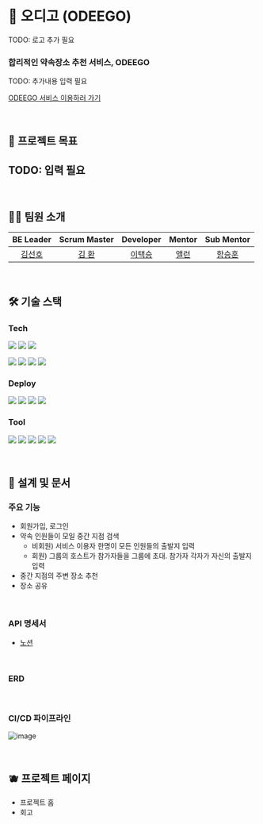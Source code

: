 # 🍣 오디고 (ODEEGO)
TODO: 로고 추가 필요
### 합리적인 약속장소 추천 서비스, ODEEGO
TODO: 추가내용 입력 필요
<br>

[ODEEGO 서비스 이용하러 가기](https://odeego.vercel.app)

<br>

## 📌 프로젝트 목표
TODO: 입력 필요
- 

<br>

## 🧑‍💻 팀원 소개

|              BE Leader              |             Scrum Master              |              Developer              |                Mentor                |              Sub Mentor               |
|:-----------------------------------:|:-------------------------------------:|:-----------------------------------:|:------------------------------------:|:---------------------------------:|
| [김선호](https://github.com/preferKim) | [김 환](https://github.com/hwankim123) | [이택승](https://github.com/dlxortmd987)| [앨런](https://github.com/hongbin-dev) | [함승훈](https://github.com/seung-hun-h) |

<br>

## 🛠️ 기술 스택

### Tech

<img src="https://img.shields.io/badge/Java-FC4C02?style=flat-square&logo=java&logoColor=white"/> <img src="https://img.shields.io/badge/Spring boot-6DB33F?style=flat-square&logo=Spring boot&logoColor=white"/> <img src="https://img.shields.io/badge/gradle-02303A?logo=gradle&logoWidth=25"/>

<img src="https://img.shields.io/badge/Spring Data JPA-0078D4?style=flat-square&logo=Spring Data JPA&logoColor=white"/> <img src="https://img.shields.io/badge/MySQL-2AB1AC?style=flat-square&logo=MySQL&logoColor=white"/> <img src="https://img.shields.io/badge/H2 Database-2AB1AC?style=flat-square&logo=&logoColor=white"/> <img src="https://img.shields.io/badge/Junit-25A162?style=flat-square&logo=Junit5&logoColor=white"/>

### Deploy

<img src="https://img.shields.io/badge/Github Actions-2AB1AC?style=flat-square&logo=github&logoColor=black"/> <img src="https://img.shields.io/badge/docker-%230db7ed.svg?style=flat-square&logo=docker&logoColor=white"/> <img src="https://img.shields.io/badge/AWS-%23FF9900.svg?style=flat-square&logo=amazon-aws&logoColor=white"/> <img src="https://img.shields.io/badge/Cloud Watch-FF4F8B?style=flat-square&logo=amazon-cloudwatch&logoColor=white"/>

### Tool

<img src="https://img.shields.io/badge/IntelliJ IDEA-8A3391?style=flat-square&logo=IntelliJ IDEA&logoColor=black"/> <img src="https://img.shields.io/badge/Github-000000?style=flat-square&logo=Github&logoColor=white"/> <img src="https://img.shields.io/badge/Notion-FFFFFF?style=flat-square&logo=Notion&logoColor=black"/> 
<img src="https://img.shields.io/badge/Slack-4A154B?style=flat-square&logo=Slack&logoColor=white"/>
<img src="https://img.shields.io/badge/Jira-0052CC?style=flat-square&logo=Jira&logoColor=white"/>

<br>

## 🍎 설계 및 문서

### 주요 기능

- 회원가입, 로그인
- 약속 인원들이 모일 중간 지점 검색
  - 비회원) 서비스 이용자 한명이 모든 인원들의 출발지 입력
  - 회원) 그룹의 호스트가 참가자들을 그룹에 초대. 참가자 각자가 자신의 출발지 입력
- 중간 지점의 주변 장소 추천
- 장소 공유


<br>

### API 명세서

- [노션]()

<br>

### ERD

<br>

### CI/CD 파이프라인

![image](https://user-images.githubusercontent.com/65555299/216760484-b76226b3-547f-4e6e-ba8f-8254bee1f783.png)

<br>

## 🫐 프로젝트 페이지

- 프로젝트 홈
- 회고
